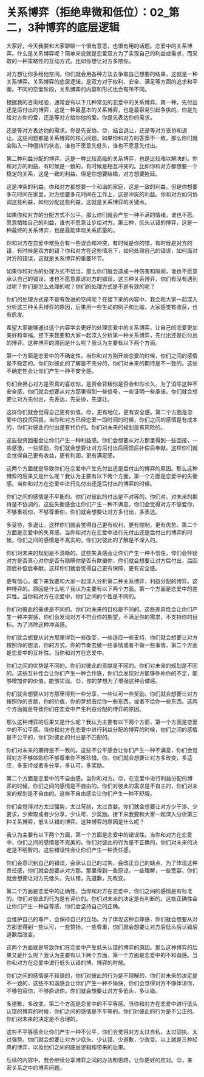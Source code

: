 # 关系博弈（拒绝卑微和低位）：02_第二，3种博弈的底层逻辑

大家好，今天我要和大家聊聊一个很有意思，也很有用的话题。恋爱中的关系博弈。什么是关系博弈呢？简单来说就是恋爱双方为了实现自己的利益或需求，而采取的一种策略性的互动方式。比如你想让对方多陪你。

对方想让你多给他空间。你们就会用各种方法去争取自己想要的结果，这就是一种关系博弈。关系博弈的底层逻辑，是双方对于权利、安全、满足等方面的追求和平衡。不同的恋爱阶段，关系博弈的内容和形式也会有所不同。

根据我的咨询经验，通常会有以下几种常见的恋爱中的关系博弈。第一种，先付出还是后付出的博弈，这是一种最基本的关系博弈，也是最容易引起争执的。你是先给对方你的爱，还是等对方给你他的爱。你是先表达你的需求。

还是等对方表达他的需求。你是先妥协。😊，结合退让，还是等对方妥协和退让。这些问题都是关系博弈的核心问题。如果你和对方的答案不一致，那么你们就会陷入一种僵持的状态，谁也不愿意先低头，谁也不愿意先付出。

第二种利益分配的博弈。这是一种比较高级的关系博弈，也是比较难以解决的。你和对方的利益，有时候是一致的，有时候是相互冲突的。比如你和对方都想要一个稳定的关系，这是一致的利益。但是你想要结婚，对方想要拖延。

这是冲突的利益。你和对方都想要一个和谐的家庭，这是一致的利益。但是你想要多花时间在家里，对方想要多花时间在工作上，这是冲突的利益。你和对方如何协调这些利益，如何分配这些利益，这就是关系博弈的关键点。

如果你和对方的分配方式不公平。那么你们就会产生一种不满的情绪，谁也不愿。愿意牺牲自己的利益，谁也不愿意让步给对方。第三种，低头认错的博弈，这是一种最终的关系博弈，也是最能体现关系质量的。

你和对方在恋爱中难免会有一些误会和冲突，有时候是你的错，有时候是对方的错，有时候是双方的错？你和对方在这些情况下，如何处理自己的错误，如何面对对方的错误，这就是关系博弈的重要环节。

如果你和对方的处理方式不恰当，那么你们就会造成一种伤害和隔阂，谁也不愿意承认自己的错误，谁也不愿意原谅对方的错误。这三种关系博弈，你们有没有遇到过呢？你们是怎么处理的呢？你们的处理方式是不是有效的呢？

你们的处理方式是不是有改进的空间呢？在接下来的内容中，我会和大家一起深入分析这三种关系博弈的原因，后果用一些生动的例子和比喻，大家感觉有收获，也有启发。

希望大家能够通过这个内容学会更好的处理恋爱中的关系博弈，让自己的恋爱更加美好和幸福。接下来我要和大家一起深入分析第一种关系博弈，先付出还是后付出的博弈。这种博弈的原因是什么呢？我认为主要有以下两个方面。

第一个方面是恋爱中的不确定性。当你和对方刚开始恋爱的时候，你们之间的感情是不稳定的。你们对彼此的了解是不充分的，你们对未来的期待是不一致的。这些不确定性会让你们产生一种不安全感。

你们会担心对方是否真的喜欢你，是否会背叛你是否会和你长久。为了消除这种不安全感，你们就会想要从对方那里得到一些信号，一些证明一些承诺，你们就会想要让对方先付出，先表达，先妥协，先退让。

这样你们就会觉得自己更有价值。😊，更有地位，更有安全感。第二个方面是恋爱中的投资回报。当你和对方已经恋爱一段时间的时候，你们之间的感情是有成本的，你们对彼此的付出是有代价的。你们对未来的规划是有风险的。

这些投资回报会让你们产生一种利益感。你们会想要从对方那里得到一些回报，一些感激，一些奖励，你们就会想要让对方后付出后回馈后补偿后奉献。这样你们就会觉得自己更有收益，更有利润，更有满足感。

这两个方面就是导致你们在恋爱中产生先付出还是后付出的博弈的原因。那么这种博弈的后果又是什么呢？我认为主要有以下两个方面，第一个方面是恋爱中的失衡感。当你和对方在恋爱中进行先付出还是后付出的博弈的时候。

你们之间的感情是不平衡的。你们对彼此的付出是不对等的。你们对。对未来的期待是不协调的，这些失衡感会让你们产生一种不满意，你们会觉得对方不够爱你，不够重视你，不够尊重你，你们就会想要让对方多付出，多表达。

多妥协，多退让。这样你们就会觉得自己更有权利，更有控制，更有优势。第二个方面是恋爱中的失真感。当你和对方在恋爱中进行先付出还是后付出的博弈的时候，你们之间的感情是不真实的。你们对彼此的了解是不深入的。

你们对未来的规划是不清晰的。这些失真感会让你们产生一种不信任，你们会怀疑对方是否真心对你是否有隐瞒你是否有欺骗你，你们就会想要让对方后付出，后回馈后补偿后奉献。这样你们就会觉得自己更有保障，更有安全感。

更有信心。接下来我要和大家一起深入分析第二种关系博弈，利益分配的博弈。这种博弈的。原因是什么呢？我认为主要有以下两个方面。第一个方面是恋爱中的差异性。当你和对方在恋爱中，你们之间的个性是不同的。

你们对彼此的需求是不同的。你们对未来的目标是不同的。这些差异性会让你们产生一种冲突感，你们会发现对方不符合你的期望，不满足你的需求，不支持你的目标。为了消除这种冲突感。

你们就会想要从对方那里得到一些改变，一些适应一些支持，你们就会想要让对方按照你的想法，你的方式，你的节奏去做一些事情或者不做一些事情，第二个方面是恋爱中的互补性。当你和对方在恋爱中。

你们之间的优势是不同的。你们对彼此的贡献是不同的。你们对未来的规划是不同的。这些互补性会让你们产生一种合作感，你们会发现对方能够弥补你的不足，能够增加你的价值，能够实现。😊，你的梦想为了增强这种合做感。

你们就会想要从对方那里得到一些分享，一些认可一些奖励。你们就会想要让对方按照你的贡献，你的价值，你的梦想去给你一些东西，或者不给你一些东西。这两个方面就是导致你们在恋爱中产生利益分配的博弈的原因。

那么这种博弈的后果又是什么呢？我认为主要有以下两个方面，第一个方面是恋爱中的不公平感。当你和对方在恋爱中进行利益分配的博弈的时候，你们之间的感情是不公平的，你们对彼此的付出是不匹配的。

你们对未来的期待是不一致的。这些不公平感会让你们产生一种不满意，你们会觉得对方不够体贴你不够尊重你不够珍惜。你，你们就会想要让对方多改变，多适应，多支持或者多分享，多认可，多奖励。

第二个方面是恋爱中的不自由感。当你和对方。😊，在恋爱中进行利益分配的博弈的时候，你们之间的感情是不自由的。你们对彼此的需求是不自主的，你们对未来的规划是不自由的。这些不自由感会让你们产生一种不舒服。

你们会觉得对方太过强势，太过苛刻，太过贪婪。你们就会想要让对方少干涉、少要求，少索取或者少分享，少认可、少奖励。接下来我要和大家一起深入分析第三种关系博弈，低头认错的博弈。这种博弈的原因是什么呢？

我认为主要有以下两个方面，第一个方面是恋爱中的错误性。当你和对方在恋爱中，你们之间的感情是不完美的。你们对彼此的行为是不正确的，你们对未来的决定是不明智的。这些错误性会让你们产生一种责任感。

你们会意识到自己的错误，会承认自己的过失，会改正自己的缺点，为了体现这种责任感，你们就会想要从对方那。那里得到一些原谅，一些理解，一些宽容，你们就会想要让对方先低头，先认错，先道歉，先改变。

第二个方面是恋爱中的正确性。当你和对方在恋爱中，你们之间的感情是有标准的。你们对彼此的行为是有评价的。你们对未来的决定是有判断的。这些正确性会让你们产生一种自尊感，你们会坚持自己的正确。

会维护自己的尊严，会保持自己的立场。为了体现这种自尊感，你们就会想要从对方那里得到一些认可，一些赞扬，一些尊重，你们就会想要让对方后低头后认错后道歉后改变。

这两个方面就是导致你们在恋爱中产生低头认错的博弈的原因。那么这种博弈的后果又是什么呢？我认为主要有以下两个方面，第一个方面是恋爱中的不和谐感。当你和对方在恋爱中进行低头认错的博。博弈的时候。

你们之间的感情是不和谐的，你们对彼此的行为是不理解的，你们对未来的决定是不一致的，这些不和谐感会让你们产生一种不愉快，你们会觉得对方不够体谅你，不够包容你，不够原谅你。你们就会想要让对方多低头，多认错。

多道歉，多改变。第二个方面是恋爱中的不平等感。当你和对方在恋爱中进行低头认错的博弈的时候，你们之间的感情是不平等的。你们对彼此的行为是不公正的。你们对未来的决定是不合理的。

这些不平等感会让你们产生一种不公平，你们会觉得对方太过自私，太过固执、太过强势。你们就会想要让对方少低头、少认错、少道歉，少改变。以上就是三种经典的博弈，以及他们之间的底层逻辑和带来的后果。

后续的内容中，我会继续分享博弈之间的办法和思路，让你更好的应对。😊，亲密关系之中的博弈问题。